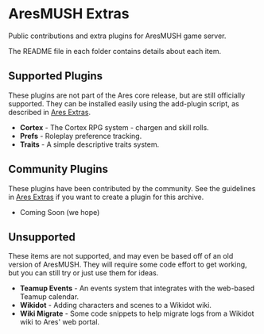 # AresMUSH Extras

Public contributions and extra plugins for AresMUSH game server.  

The README file in each folder contains details about each item.

## Supported Plugins

These plugins are not part of the Ares core release, but are still officially supported.  They can be installed easily using the add-plugin script, as described in [Ares Extras](https://aresmush.com/tutorials/code/extras/).

* **Cortex** - The Cortex RPG system - chargen and skill rolls.
* **Prefs** - Roleplay preference tracking.
* **Traits** - A simple descriptive traits system.

## Community Plugins

These plugins have been contributed by the community.  See the guidelines in [Ares Extras](https://aresmush.com/tutorials/code/extras/) if you want to create a plugin for this archive.

* Coming Soon (we hope)

## Unsupported

These items are not supported, and may even be based off of an old version of AresMUSH.  They will require some code effort to get working, but you can still try or just use them for ideas.

* **Teamup Events** - An events system that integrates with the web-based Teamup calendar.
* **Wikidot** - Adding characters and scenes to a Wikidot wiki.
* **Wiki Migrate** - Some code snippets to help migrate logs from a Wikidot wiki to Ares' web portal.
